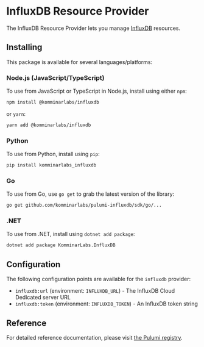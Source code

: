 # InfluxDB Resource Provider

The InfluxDB Resource Provider lets you manage [InfluxDB](https://www.influxdata.com/) resources.

## Installing

This package is available for several languages/platforms:

### Node.js (JavaScript/TypeScript)

To use from JavaScript or TypeScript in Node.js, install using either `npm`:

```bash
npm install @komminarlabs/influxdb
```

or `yarn`:

```bash
yarn add @komminarlabs/influxdb
```

### Python

To use from Python, install using `pip`:

```bash
pip install komminarlabs_influxdb
```

### Go

To use from Go, use `go get` to grab the latest version of the library:

```bash
go get github.com/komminarlabs/pulumi-influxdb/sdk/go/...
```

### .NET

To use from .NET, install using `dotnet add package`:

```bash
dotnet add package KomminarLabs.InfluxDB
```

## Configuration

The following configuration points are available for the `influxdb` provider:

- `influxdb:url` (environment: `INFLUXDB_URL`) - The InfluxDB Cloud Dedicated server URL
- `influxdb:token` (environment: `INFLUXDB_TOKEN`) - An InfluxDB token string

## Reference

For detailed reference documentation, please visit [the Pulumi registry](https://www.pulumi.com/registry/packages/influxdb/api-docs/).
